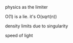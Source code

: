 physics as the limiter

O(1) is a lie. it's O(sqrt(n))

density limits due to singularity

speed of light